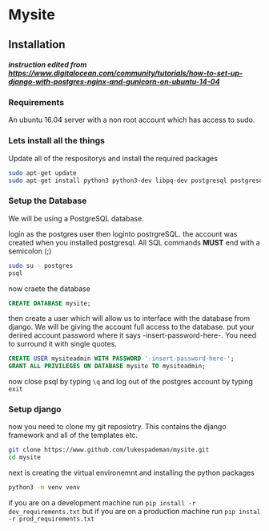 # Mysite

## Installation
#### _instruction edited from https://www.digitalocean.com/community/tutorials/how-to-set-up-django-with-postgres-nginx-and-gunicorn-on-ubuntu-14-04_

### Requirements
An ubuntu 16.04 server with a non root account which has access to sudo.

### Lets install all the things
Update all of the respositorys and install the required packages
```bash
sudo apt-get update
sudo apt-get install python3 python3-dev libpq-dev postgresql postgresql-contrib nginx python3-venv
```

### Setup the Database
We will be using a PostgreSQL database.

login as the postgres user then loginto postrgreSQL. the account was created when you installed postgresql. All SQL commands **MUST** end with a semicolon (;)
```bash
sudo su - postgres 
psql
```

now craete the database
```SQL
CREATE DATABASE mysite;
```

then create a user which will allow us to interface with the database from django. We will be giving the account full access to the database. put your derired account password where it says -insert-password-here-. You need to surround it with single quotes.
```SQL
CREATE USER mysiteadmin WITH PASSWORD '-insert-password-here-';
GRANT ALL PRIVILEGES ON DATABASE mysite TO mysiteadmin;
```

now close psql by typing `\q` and log out of the postgres account by typing `exit`

### Setup django
now you need to clone my git reposiotry. This contains the django framework and all of the templates etc.
```bash
git clone https://www.github.com/lukespademan/mysite.git
cd mysite
```

next is creating the virtual environemnt and installing the python packages
```bash
python3 -m venv venv
```
if you are on a development machine run `pip install -r dev_requirements.txt` but if you are on a production machine run `pip instal -r prod_requirements.txt`

